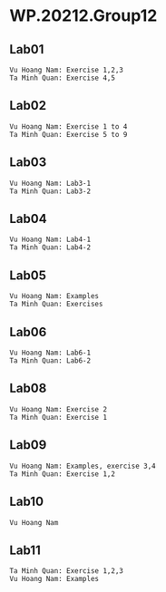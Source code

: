 # WP.20212.Group12
## Lab01
```
Vu Hoang Nam: Exercise 1,2,3
Ta Minh Quan: Exercise 4,5
```
## Lab02
```
Vu Hoang Nam: Exercise 1 to 4
Ta Minh Quan: Exercise 5 to 9
```
## Lab03
```
Vu Hoang Nam: Lab3-1
Ta Minh Quan: Lab3-2
```
## Lab04
```
Vu Hoang Nam: Lab4-1
Ta Minh Quan: Lab4-2
```
## Lab05
```
Vu Hoang Nam: Examples
Ta Minh Quan: Exercises
```
## Lab06
```
Vu Hoang Nam: Lab6-1
Ta Minh Quan: Lab6-2
```
## Lab08
```
Vu Hoang Nam: Exercise 2
Ta Minh Quan: Exercise 1
```
## Lab09
```
Vu Hoang Nam: Examples, exercise 3,4
Ta Minh Quan: Exercise 1,2
```
## Lab10
```
Vu Hoang Nam
```
## Lab11
```
Ta Minh Quan: Exercise 1,2,3
Vu Hoang Nam: Examples
```
